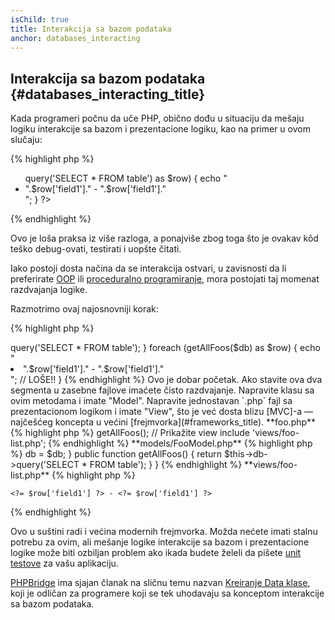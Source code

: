 ```yaml
---
isChild: true
title: Interakcija sa bazom podataka
anchor: databases_interacting
---
```


## Interakcija sa bazom podataka {#databases_interacting_title}

Kada programeri počnu da uče PHP, obično dođu u situaciju da mešaju logiku interakcije sa bazom i
prezentacione logiku, kao na primer u ovom slučaju:

{% highlight php %}
<ul>
<?php
foreach ($db->query('SELECT * FROM table') as $row) {
    echo "<li>".$row['field1']." - ".$row['field1']."</li>";
}
?>
</ul>
{% endhighlight %}

Ovo je loša praksa iz više razloga, a ponajviše zbog toga što je ovakav kôd teško debug-ovati,
testirati i uopšte čitati.

Iako postoji dosta načina da se interakcija ostvari, u zavisnosti da li preferirate
[OOP](#object_oriented_programming) ili [proceduralno programiranje](#functional_programming),
mora postojati taj momenat razdvajanja logike.

Razmotrimo ovaj najosnovniji korak:

{% highlight php %}
<?php
function getAllFoos($db) {
    return $db->query('SELECT * FROM table');
}

foreach (getAllFoos($db) as $row) {
    echo "<li>".$row['field1']." - ".$row['field1']."</li>"; // LOŠE!!
}
{% endhighlight %}

Ovo je dobar početak. Ako stavite ova dva segmenta u zasebne fajlove imaćete čisto razdvajanje.

Napravite klasu sa ovim metodama i imate "Model". Napravite jednostavan `.php` fajl sa
prezentacionom logikom i imate "View", što je već dosta blizu [MVC]-a &mdash; najčešćeg koncepta u
većini [frejmvorka](#frameworks_title).

**foo.php**

{% highlight php %}
<?php
$db = new PDO('mysql:host=localhost;dbname=testdb;charset=utf8', 'username', 'password');

// Učitajte klasu modela
include 'models/FooModel.php';

// Kreirajte instancu
$fooModel = new FooModel($db);
// Dohvatite listu svih entiteta
$fooList = $fooModel->getAllFoos();

// Prikažite view
include 'views/foo-list.php';
{% endhighlight %}


**models/FooModel.php**

{% highlight php %}
<?php
class FooModel
{
    protected $db;

    public function __construct(PDO $db)
    {
        $this->db = $db;
    }

    public function getAllFoos() {
        return $this->db->query('SELECT * FROM table');
    }
}
{% endhighlight %}

**views/foo-list.php**

{% highlight php %}
<?php foreach ($fooList as $row): ?>
    <?= $row['field1'] ?> - <?= $row['field1'] ?>
<?php endforeach ?>
{% endhighlight %}

Ovo u suštini radi i većina modernih frejmvorka. Možda nećete imati stalnu potrebu za ovim, ali
mešanje logike interakcije sa bazom i prezentacione logike može biti ozbiljan problem ako ikada
budete želeli da pišete [unit testove](#unit-testing) za vašu aplikaciju.

[PHPBridge] ima sjajan članak na sličnu temu nazvan [Kreiranje Data klase], koji je odličan za
programere koji se tek uhodavaju sa konceptom interakcije sa bazom podataka.

[MVC]: http://code.tutsplus.com/tutorials/mvc-for-noobs--net-10488
[PHPBridge]: http://phpbridge.org/
[Kreiranje Data klase]: http://phpbridge.org/intro-to-php/creating_a_data_class
